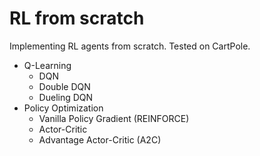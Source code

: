 # RL from scratch
Implementing RL agents from scratch. Tested on CartPole. 
- Q-Learning
    - DQN
    - Double DQN
    - Dueling DQN
- Policy Optimization
    - Vanilla Policy Gradient (REINFORCE)
    - Actor-Critic
    - Advantage Actor-Critic (A2C)